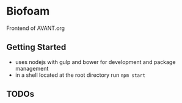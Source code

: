 # Biofoam
Frontend of AVANT.org

## Getting Started
- uses nodejs with gulp and bower for development and package management
- in a shell located at the root directory run `npm start`

## TODOs
